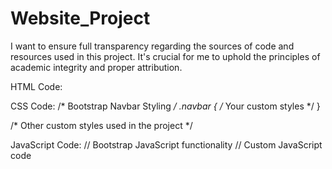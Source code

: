 # Website_Project

I want to ensure full transparency regarding the sources of code and resources used in this project. It's crucial for me to uphold the principles of academic integrity and proper attribution.

HTML Code: 
<!-- Bootstrap CSS -->
<link href="https://cdn.jsdelivr.net/npm/bootstrap@5.3.3/dist/css/bootstrap.min.css" rel="stylesheet">

<!-- Bootstrap JavaScript Bundle -->
<script src="https://cdn.jsdelivr.net/npm/bootstrap@5.3.3/dist/js/bootstrap.bundle.min.js"></script>

CSS Code:
/* Bootstrap Navbar Styling */
.navbar {
    /* Your custom styles */
}

/* Other custom styles used in the project */

JavaScript Code:
// Bootstrap JavaScript functionality
// Custom JavaScript code
